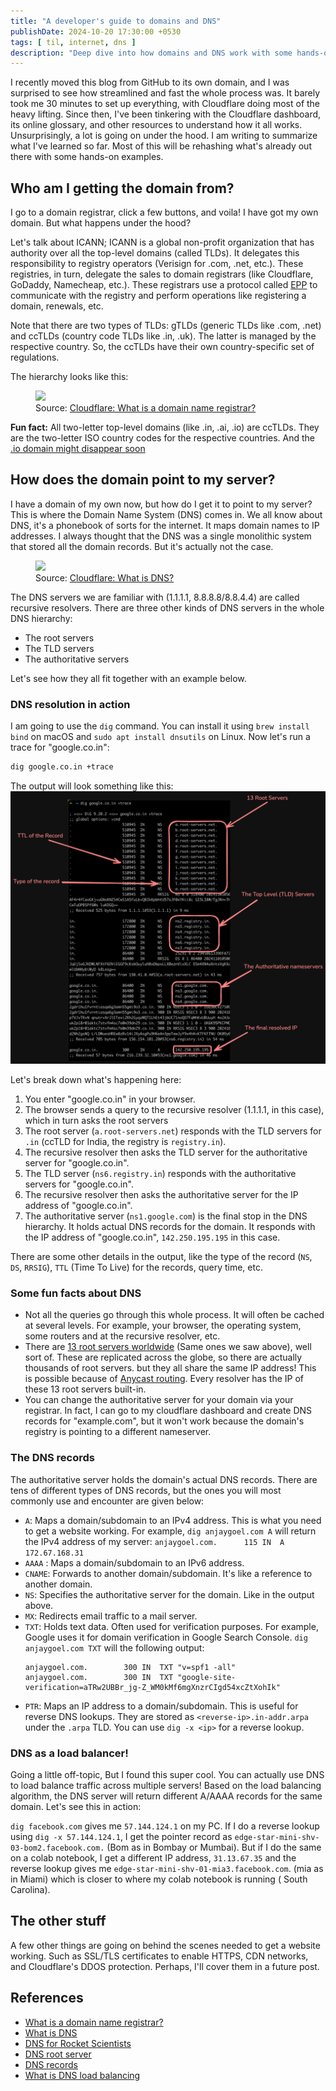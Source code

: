 ```yaml
---
title: "A developer's guide to domains and DNS"
publishDate: 2024-10-20 17:30:00 +0530
tags: [ til, internet, dns ]
description: "Deep dive into how domains and DNS work with some hands-on examples using dig"
---
```


I recently moved this blog from GitHub to its own domain, and I was surprised to see how streamlined and fast the whole
process was. It barely took me 30 minutes to set up everything, with Cloudflare doing most of the heavy lifting. Since
then, I've been tinkering with the Cloudflare dashboard, its online glossary, and other resources to understand how it
all works. Unsurprisingly, a lot is going on under the hood. I am writing to summarize what I've learned
so far. Most of this will be rehashing what's already out there with some hands-on examples.

## Who am I getting the domain from?

I go to a domain registrar, click a few buttons, and voila! I have got my own domain. But what happens under the hood?

Let's talk about ICANN; ICANN is a global non-profit organization that has authority over all the top-level
domains (called TLDs). It delegates this responsibility to registry operators (Verisign for .com, .net, etc.).
These registries, in turn, delegate the sales to domain registrars (like Cloudflare, GoDaddy, Namecheap, etc.). These
registrars use a protocol called [EPP](https://en.wikipedia.org/wiki/Extensible_Provisioning_Protocol) to communicate
with the registry and perform operations like registering a domain, renewals, etc.

Note that there are two types of TLDs:
gTLDs (generic TLDs like .com, .net) and ccTLDs (country code TLDs like .in, .uk). The latter is managed by the
respective country. So, the ccTLDs have their own country-specific set of regulations.

The hierarchy looks like this:
<figure>
<img src="https://www.cloudflare.com/img/learning/dns/glossary/what-is-a-domain-name-registrar/registrar-flow.png">
<figcaption>Source: <a href="https://www.cloudflare.com/en-gb/learning/dns/glossary/what-is-a-domain-name-registrar/">Cloudflare: What is a domain name registrar?
</a> </figcaption>
</figure>


**Fun fact:** All two-letter top-level domains (like .in, .ai, .io) are ccTLDs. They are the two-letter ISO
country codes for the respective countries. And
the [.io domain might disappear soon](https://every.to/p/the-disappearance-of-an-internet-domain)

## How does the domain point to my server?

I have a domain of my own now, but how do I get it to point to my server? This is where the Domain Name System (DNS)
comes in. We all know about DNS, it's a phonebook of sorts for the internet. It maps domain names to IP addresses. I
always thought that the DNS was a single monolithic system that stored all the domain records. But it's actually not the
case.

<figure>
<img src="https://cf-assets.www.cloudflare.com/slt3lc6tev37/1NzaAqpEFGjqTZPAS02oNv/bf7b3f305d9c35bde5c5b93a519ba6d5/what_is_a_dns_server_dns_lookup.png">
<figcaption>Source: <a href="https://www.cloudflare.com/en-gb/learning/dns/what-is-dns/">Cloudflare: What is DNS?</a>
</figcaption>
</figure>

The DNS servers we are familiar with (1.1.1.1, 8.8.8.8/8.8.4.4) are called recursive resolvers. There are three
other kinds of DNS servers in the whole DNS hierarchy:

* The root servers
* The TLD servers
* The authoritative servers

Let's see how they all fit together with an example below.

### DNS resolution in action

I am going to use the `dig` command. You can install it using `brew install bind` on macOS and
`sudo apt install dnsutils` on Linux. Now let's run a trace for "google.co.in":

```bash
dig google.co.in +trace
```

The output will look something like this:
![dig trace output](../../assets/images/wip/dig-trace-output.png)

Let's break down what's happening here:

1. You enter "google.co.in" in your browser.
2. The browser sends a query to the recursive resolver (1.1.1.1, in this case), which in turn asks the root servers
3. The root server (`a.root-servers.net`) responds with the TLD servers for `.in` (ccTLD for India, the registry is
   `registry.in`).
4. The recursive resolver then asks the TLD server for the authoritative server for "google.co.in".
5. The TLD server (`ns6.registry.in`) responds with the authoritative servers for "google.co.in".
6. The recursive resolver then asks the authoritative server for the IP address of "google.co.in".
7. The authoritative server (`ns1.google.com`) is the final stop in the DNS hierarchy. It holds actual DNS records for
   the domain. It responds
   with the IP address of "google.co.in", `142.250.195.195` in this case.

There are some other details in the output, like the type of the record (`NS`, `DS`, `RRSIG`), `TTL` (Time To Live)
for the records, query time, etc.

### Some fun facts about DNS

* Not all the queries go through this whole process. It will often be cached at several levels. For example, your
  browser, the operating system, some routers and at the recursive resolver, etc.
* There are [13 root servers worldwide](https://www.iana.org/domains/root/servers) (Same ones we saw above), well sort
  of. These are replicated across the globe, so there are actually thousands of root servers. but they all share the
  same IP address! This is possible because
  of [Anycast routing](https://www.cloudflare.com/en-gb/learning/dns/what-is-anycast-dns/). Every resolver has the IP of
  these 13 root servers built-in.
* You can change the authoritative server for your domain via your registrar. In fact, I can go to my cloudflare
  dashboard and create DNS records for "example.com", but it won't work because the domain's registry is pointing to a
  different nameserver.

### The DNS records

The authoritative server holds the domain's actual DNS records. There are tens of different types of DNS records,
but the ones you will most commonly use and encounter are given below:

* `A`: Maps a domain/subdomain to an IPv4 address. This is what you need to get a website working. For example,
  `dig anjaygoel.com A` will return the IPv4 address of my server: `anjaygoel.com.		115	IN	A	172.67.168.31`
* `AAAA` : Maps a domain/subdomain to an IPv6 address.
* `CNAME`: Forwards to another domain/subdomain. It's like a reference to another domain.
* `NS`: Specifies the authoritative server for the domain. Like in the output above.
* `MX`: Redirects email traffic to a mail server.
* `TXT`: Holds text data. Often used for verification purposes. For example, Google uses it for domain verification in
  Google Search Console. `dig anjaygoel.com TXT` will the following output:
  ```
  anjaygoel.com.		300	IN	TXT	"v=spf1 -all"
  anjaygoel.com.		300	IN	TXT	"google-site-verification=aTRw2UBBr_jg-Z_WM0kMf6mgXnzrCIgd54xcZtXohIk"
  ```
* `PTR`: Maps an IP address to a domain/subdomain. This is useful for reverse DNS lookups. They are stored as
  `<reverse-ip>.in-addr.arpa` under the `.arpa` TLD. You can use `dig -x <ip>` for a reverse lookup.

### DNS as a load balancer!

Going a little off-topic, But I found this super cool. You can actually use DNS to load balance traffic across multiple
servers! Based on the load balancing algorithm, the DNS server will return different A/AAAA records for the same domain.
Let's see this in action:

`dig facebook.com` gives me `57.144.124.1` on my PC. If I do a reverse lookup using `dig -x 57.144.124.1`, I get the
pointer record as `edge-star-mini-shv-03-bom2.facebook.com.` (Bom as in Bombay or Mumbai). But if I do the same on a
colab notebook, I get a different IP address, `31.13.67.35` and the reverse lookup gives me
`edge-star-mini-shv-01-mia3.facebook.com`. (mia as in Miami) which is closer to where my colab notebook is running (
South Carolina).

## The other stuff

A few other things are going on behind the scenes needed to get a website working. Such as SSL/TLS certificates to
enable HTTPS, CDN networks, and Cloudflare's DDOS protection.
Perhaps, I'll cover them in a future post.

## References

* [What is a domain name registrar?](https://www.cloudflare.com/en-gb/learning/dns/glossary/what-is-a-domain-name-registrar/)
* [What is DNS](https://www.cloudflare.com/en-gb/learning/dns/what-is-dns/)
* [DNS for Rocket Scientists](https://www.zytrax.com/books/dns/)
* [DNS root server](https://www.cloudflare.com/en-gb/learning/dns/glossary/dns-root-server/)
* [DNS records](https://www.cloudflare.com/en-gb/learning/dns/dns-records/)
* [What is DNS load balancing](https://www.cloudflare.com/en-gb/learning/performance/what-is-dns-load-balancing/)
